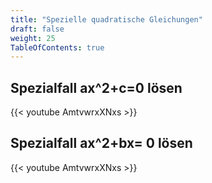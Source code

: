 ```yaml
---
title: "Spezielle quadratische Gleichungen"
draft: false
weight: 25
TableOfContents: true
---
```



## Spezialfall ax^2+c=0 lösen
{{< youtube AmtvwrxXNxs >}}

## Spezialfall ax^2+bx= 0 lösen
{{< youtube AmtvwrxXNxs >}}